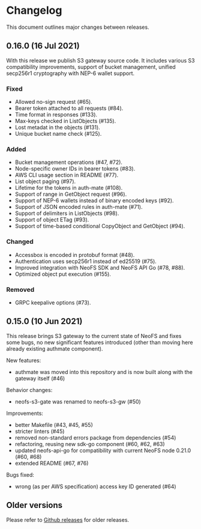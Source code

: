 # Changelog

This document outlines major changes between releases.

## 0.16.0 (16 Jul 2021)

With this release we publish S3 gateway source code. It includes various S3
compatibility improvements, support of bucket management, unified secp256r1
cryptography with NEP-6 wallet support.

### Fixed
 * Allowed no-sign request (#65).
 * Bearer token attached to all requests (#84).
 * Time format in responses (#133).
 * Max-keys checked in ListObjects (#135).
 * Lost metadat in the objects (#131).
 * Unique bucket name check (#125).

### Added
 * Bucket management operations (#47, #72).
 * Node-specific owner IDs in bearer tokens (#83).
 * AWS CLI usage section in README (#77).
 * List object paging (#97).
 * Lifetime for the tokens in auth-mate (#108).
 * Support of range in GetObject request (#96).
 * Support of NEP-6 wallets instead of binary encoded keys (#92).
 * Support of JSON encoded rules in auth-mate (#71).
 * Support of delimiters in ListObjects (#98).
 * Support of object ETag (#93).
 * Support of time-based conditional CopyObject and GetObject (#94).

### Changed
 * Accessbox is encoded in protobuf format (#48).
 * Authentication uses secp256r1 instead of ed25519 (#75).
 * Improved integration with NeoFS SDK and NeoFS API Go (#78, #88).
 * Optimized object put execution (#155).

### Removed
 * GRPC keepalive options (#73).

## 0.15.0 (10 Jun 2021)

This release brings S3 gateway to the current state of NeoFS and fixes some
bugs, no new significant features introduced (other than moving here already
existing authmate component).

New features:
 * authmate was moved into this repository and is now built along with the
   gateway itself (#46)

Behavior changes:
 * neofs-s3-gate was renamed to neofs-s3-gw (#50)

Improvements:
 * better Makefile (#43, #45, #55)
 * stricter linters (#45)
 * removed non-standard errors package from dependencies (#54)
 * refactoring, reusing new sdk-go component (#60, #62, #63)
 * updated neofs-api-go for compatibility with current NeoFS node 0.21.0 (#60,
   #68)
 * extended README (#67, #76)

Bugs fixed:
 * wrong (as per AWS specification) access key ID generated (#64)

## Older versions

Please refer to [Github
releases](https://github.com/nspcc-dev/neofs-s3-gw/releases/) for older
releases.
